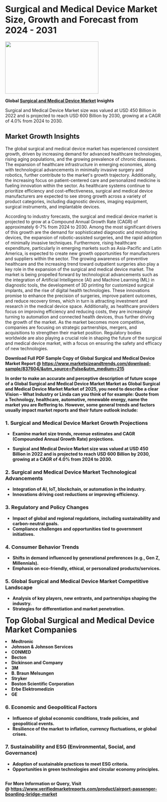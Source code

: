 <H1>Surgical and Medical Device Market Size, Growth and Forecast from 2024 - 2031</H1><img class="aligncenter size-medium wp-image-584254" src="https://thirdeyenews.in/wp-content/uploads/2024/09/Global-Market-Research-300x168.jpeg" alt="" width="300" height="168" /><p><strong>Global&nbsp;<a href="https://www.marketsizeandtrends.com/download-sample/837604/&amp;utm_source=Pulse&amp;utm_medium=215">Surgical and Medical Device Market</a> Insights</strong></p><p>Surgical and Medical Device Market size was valued at USD 450 Billion in 2022 and is projected to reach USD 600 Billion by 2030, growing at a CAGR of 4.0% from 2024 to 2030.</p><p><h2>Market Growth Insights</h2> <p>The global surgical and medical device market has experienced consistent growth, driven by increasing demand for advanced healthcare technologies, rising aging populations, and the growing prevalence of chronic diseases. The expansion of healthcare infrastructure in emerging economies, along with technological advancements in minimally invasive surgery and robotics, further contribute to the market's growth trajectory. Additionally, the increasing focus on patient-centered care and personalized medicine is fueling innovation within the sector. As healthcare systems continue to prioritize efficiency and cost-effectiveness, surgical and medical device manufacturers are expected to see strong growth across a variety of product categories, including diagnostic devices, imaging equipment, surgical instruments, and implantable devices.</p> <p><strong></strong></p> <p>According to industry forecasts, the surgical and medical device market is projected to grow at a Compound Annual Growth Rate (CAGR) of approximately 6-7% from 2024 to 2030. Among the most significant drivers of this growth are the demand for sophisticated diagnostic and monitoring devices, the expansion of robotic-assisted surgeries, and the rapid adoption of minimally invasive techniques. Furthermore, rising healthcare expenditure, particularly in emerging markets such as Asia-Pacific and Latin America, is expected to create new growth opportunities for manufacturers and suppliers within the sector. The growing awareness of preventive healthcare and the increasing trend toward outpatient surgeries also play a key role in the expansion of the surgical and medical device market. The market is being propelled forward by technological advancements such as the integration of Artificial Intelligence (AI) and Machine Learning (ML) in diagnostic tools, the development of 3D printing for customized surgical implants, and the rise of digital health technologies. These innovations promise to enhance the precision of surgeries, improve patient outcomes, and reduce recovery times, which in turn is attracting investment and research in the medical device space. Additionally, as healthcare providers focus on improving efficiency and reducing costs, they are increasingly turning to automation and connected health devices, thus further driving the growth of the market. As the market becomes more competitive, companies are focusing on strategic partnerships, mergers, and acquisitions to strengthen their market position. Regulatory bodies worldwide are also playing a crucial role in shaping the future of the surgical and medical device market, with a focus on ensuring the safety and efficacy of new technologies. <p><strong></p><p><span class=""><strong>Download Full PDF Sample Copy of Global Surgical and Medical Device Market Report</strong> @ <a href="https://www.marketsizeandtrends.com/download-sample/837604/&amp;utm_source=Pulse&amp;utm_medium=215" target="_blank">https://www.marketsizeandtrends.com/download-sample/837604/&amp;utm_source=Pulse&amp;utm_medium=215</a></span></p><p>In order to make an accurate and perceptive description of future scope of a Global&nbsp;Surgical and Medical Device Market Market as Global&nbsp;Surgical and Medical Device Market Market of 2025, you need to describe a clear Vision &ndash; What Industry or Linda can you think of for example: Quote from a Technology, healthcare, automotive, renewable energy, name the market you are Reffering to. However, some general trends and factors usually impact market reports and their future outlook include:</p><h3>1.&nbsp;<strong>Surgical and Medical Device Market Growth Projections</strong></h3><ul><li>Examine market size trends, revenue estimates and CAGR (Compounded Annual Growth Rate) projections.</li><li><p>Surgical and Medical Device Market size was valued at USD 450 Billion in 2022 and is projected to reach USD 600 Billion by 2030, growing at a CAGR of 4.0% from 2024 to 2030.</p></li></ul><h3>2.&nbsp;<strong>Surgical and Medical Device Market Technological Advancements</strong></h3><ul><li>Integration of AI, IoT, blockchain, or automation in the industry.</li><li>Innovations driving cost reductions or improving efficiency.</li></ul><h3>3.&nbsp;<strong>Regulatory and Policy Changes</strong></h3><ul><li>Impact of global and regional regulations, including sustainability and carbon-neutral goals.</li><li>Compliance challenges and opportunities tied to government initiatives.</li></ul><h3>4.&nbsp;<strong>Consumer Behavior Trends</strong></h3><ul><li>Shifts in demand influenced by generational preferences (e.g., Gen Z, Millennials).</li><li>Emphasis on eco-friendly, ethical, or personalized products/services.</li></ul><h3>5.&nbsp;<strong>Global Surgical and Medical Device Market Competitive Landscape</strong></h3><ul><li>Analysis of key players, new entrants, and partnerships shaping the industry.</li><li>Strategies for differentiation and market penetration.</li></ul><p data-pm-slice="1 1 []"><span style="color: inherit; font-family: inherit; font-size: 25px;">Top Global Surgical and Medical Device Market Companies</span></p><div class="" data-test-id=""><p><li>Medtronic</li><li> Johnson & Johnson Services</li><li> CONMED</li><li> Becton</li><li> Dickinson and Company</li><li> 3M</li><li> B. Braun Melsungen</li><li> Stryker</li><li> Boston Scientific Corporation</li><li> Erbe Elektromedizin</li><li> GE</li></p></div><h3>6.&nbsp;<strong>Economic and Geopolitical Factors</strong></h3><ul><li>Influence of global economic conditions, trade policies, and geopolitical events.</li><li>Resilience of the market to inflation, currency fluctuations, or global crises.</li></ul><h3>7.&nbsp;<strong>Sustainability and ESG (Environmental, Social, and Governance)</strong></h3><ul><li>Adoption of sustainable practices to meet ESG criteria.</li><li>Opportunities in green technologies and circular economy principles.</li></ul><h2><strong style="font-size: 14px;">For More Information or Query, Visit @&nbsp;</strong><a style="background-color: #ffffff; font-size: 14px;" href="https://www.marketsizeandtrends.com/report/surgical-and-medical-device-market/" target="_blank">https://www.verifiedmarketreports.com/product/airport-passenger-boarding-bridge-market</a></h2>
